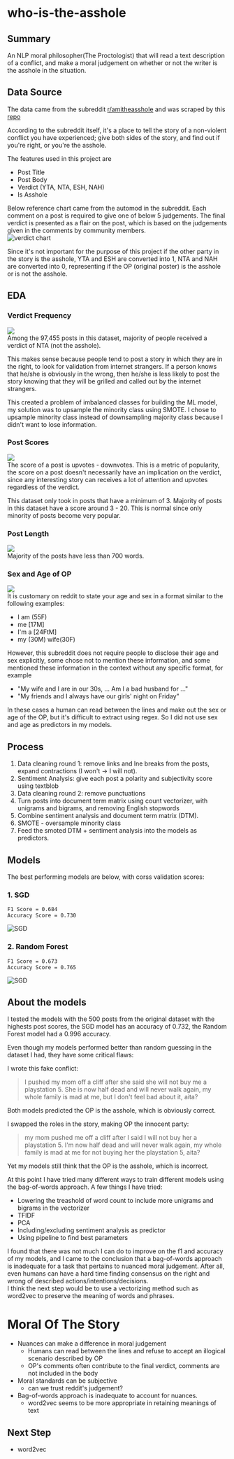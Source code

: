# who-is-the-asshole
## Summary
An NLP moral philosopher(The Proctologist) that will read a text description of a conflict, and make a moral judgement on whether or not the writer is the asshole in the situation.

## Data Source
The data came from the subreddit [r/amitheasshole](reddit.com/r/AmItheAsshole/) and was scraped by this [repo](github.com/iterative/aita_dataset)

According to the subreddit itself, it's a place to tell the story of a non-violent conflict you have experienced; give both sides of the story, and find out if you're right, or you're the asshole. 

The features used in this project are 
- Post Title
- Post Body
- Verdict (YTA, NTA, ESH, NAH)
- Is Asshole

Below reference chart came from the automod in the subreddit. Each comment on a post is required to give one of below 5 judgements. The final verdict is presented as a flair on the post, which is based on the judgements given in the comments by community members.  
![verdict chart](/image/verdict.png)  

Since it's not important for the purpose of this project if the other party in the story is the asshole, YTA and ESH are converted into 1, NTA and NAH are converted into 0, representing if the OP (original poster) is the asshole or is not the asshole.

## EDA
### Verdict Frequency
![](/image/verdict_bar.png)  
Among the 97,455 posts in this dataset, majority of people received a verdict of NTA (not the asshole). 

This makes sense because people tend to post a story in which they are in the right, to look for validation from internet strangers. If a person knows that he/she is obviously in the wrong, then he/she is less likely to post the story knowing that they will be grilled and called out by the internet strangers. 

This created a problem of imbalanced classes for building the ML model, my solution was to upsample the minority class using SMOTE.
I chose to upsample minority class instead of downsampling majority class because I didn't want to lose information. 

### Post Scores
![](/image/post_freq_hist.png)  
The score of a post is upvotes - downvotes. This is a metric of popularity, the score on a post doesn't necessarily have an implication on the verdict, since any interesting story can receives a lot of attention and upvotes regardless of the verdict. 

This dataset only took in posts that have a minimum of 3. Majority of posts in this dataset have a score around 3 - 20. 
This is normal since only minority of posts become very popular. 

### Post Length
![](/image/post_length.png)  
Majority of the posts have less than 700 words. 

### Sex and Age of OP
![](/image/age_sex.png)  
It is customary on reddit to state your age and sex in a format similar to the following examples:
- I am (55F)
- me [17M] 
- I'm a [24FtM]
- my (30M) wife(30F)

However, this subreddit does not require people to disclose their age and sex explicitly, some chose not to mention these information, and some mentioned these information in the context without any specific format, for example
- "My wife and I are in our 30s, ... Am I a bad husband for ..."
- "My friends and I always have our girls' night on Friday" 

In these cases a human can read between the lines and make out the sex or age of the OP, but it's difficult to extract using regex. So I did not use sex and age as predictors in my models.

## Process
1. Data cleaning round 1: remove links and lne breaks from the posts, expand contractions (I won't -> I will not).
2. Sentiment Analysis: give each post a polarity and subjectivity score using textblob
3. Data cleaning round 2: remove punctuations
4. Turn posts into document term matrix using count vectorizer, with unigrams and bigrams, and removing English stopwords
5. Combine sentiment analysis and document term matrix (DTM).
6. SMOTE - oversample minority class
7. Feed the smoted DTM + sentiment analysis into the models as predictors. 

## Models
The best performing models are below, with corss validation scores:
### 1. SGD  
    F1 Score = 0.684
    Accuracy Score = 0.730
 ![SGD](/image/sgd_sen_conf_matrix.png)
### 2. Random Forest
    F1 Score = 0.673  
    Accuracy Score = 0.765
![SGD](/image/rfc_sen_conf_matrix.png)

## About the models
I tested the models with the 500 posts from the original dataset with the highests post scores, the SGD model has an accuracy of 0.732, the Random Forest model had a 0.996 accuracy.  

Even though my models performed better than random guessing in the dataset I had, they have some critical flaws:  

I wrote this fake conflict:
> I pushed my mom off a cliff after she said she will not buy me a playstation 5. She is now half dead and will never walk again, my whole family is mad at me, but I don't feel bad about it, aita?

Both models predicted the OP is the asshole, which is obviously correct. 

I swapped the roles in the story, making OP the innocent party:
> my mom pushed me off a cliff after I said I will not buy her a playstation 5. I'm now half dead and will never walk again, my whole family is mad at me for not buying her the playstation 5, aita?

Yet my models still think that the OP is the asshole, which is incorrect. 

At this point I have tried many different ways to train different models using the bag-of-words approach. A few things I have tried:
- Lowering the treashold of word count to include more unigrams and bigrams in the vectorizer
- TFIDF
- PCA
- Including/excluding sentiment analysis as predictor 
- Using pipeline to find best parameters


I found that there was not much I can do to improve on the f1 and accuracy of my models, and I came to the conclusion that a bag-of-words approach is inadequate for a task that pertains to nuanced moral judgement. After all, even humans can have a hard time finding consensus on the right and wrong of described actions/intentions/decisions.  
I think the next step would be to use a vectorizing method such as word2vec to preserve the meaning of words and phrases. 


# Moral Of The Story
- Nuances can make a difference in moral judgement
    - Humans can read between the lines and refuse to accept an illogical scenario described by OP 
    - OP's comments often contribute to the final verdict, comments are not included in the body
- Moral standards can be subjective
    - can we trust reddit's judgement? 
- Bag-of-words approach is inadequate to account for nuances.
    - word2vec seems to be more appropriate in retaining meanings of text

## Next Step
- word2vec

